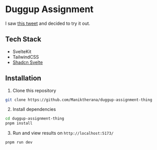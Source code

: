 # Duggup Assignment

I saw [this tweet](https://x.com/arpit_bhayani/status/1765230815964024865?s=20) and decided to try it out.

## Tech Stack

- SvelteKit
- TailwindCSS
- [Shadcn Svelte](https://www.shadcn-svelte.com/)

## Installation

1. Clone this repository

```bash
git clone https://github.com/Maniktherana/duggup-assignment-thing
```

2. Install dependencies

```bash
cd duggup-assignment-thing
pnpm install
```

3. Run and view results on `http://localhost:5173/`

```bash
pnpm run dev
```
